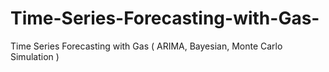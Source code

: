 # Time-Series-Forecasting-with-Gas-
Time Series Forecasting with Gas ( ARIMA, Bayesian, Monte Carlo Simulation )
